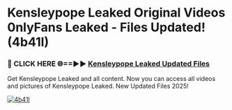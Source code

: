 # Kensleypope Leaked Original Videos 0nlyFans Leaked - Files Updated! (4b41l)

<h3>🔴 CLICK HERE 🌐==►► <a href="https://tinyurl.com/ehrbuxhb" rel="nofollow">Kensleypope Leaked Updated Files</a></h3>

Get Kensleypope Leaked and all content. Now you can access all videos and pictures of Kensleypope Leaked. New Updated Files 2025!

[![4b41l](https://i.imgur.com/lVYEuWS.gif)](https://tinyurl.com/ehrbuxhb)
